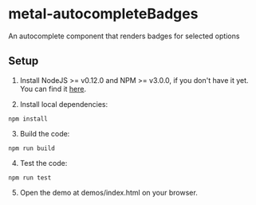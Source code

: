 # metal-autocompleteBadges

An autocomplete component that renders badges for selected options

## Setup

1. Install NodeJS >= v0.12.0 and NPM >= v3.0.0, if you don't have it yet. You
can find it [here](https://nodejs.org).

2. Install local dependencies:

  ```
  npm install
  ```

3. Build the code:

  ```
  npm run build
  ```

4. Test the code:

  ```
  npm run test
  ```

5. Open the demo at demos/index.html on your browser.
